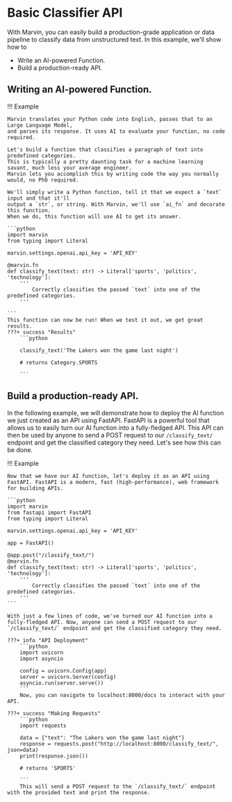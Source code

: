 # Basic Classifier API

With Marvin, you can easily build a production-grade application or data pipeline to classify data from unstructured text. 
In this example, we'll show how to 

- Write an AI-powered Function.
- Build a production-ready API.

## Writing an AI-powered Function.

!!! Example 

    Marvin translates your Python code into English, passes that to an Large Language Model, 
    and parses its response. It uses AI to evaluate your function, no code required.
    
    Let's build a function that classifies a paragraph of text into predefined categories. 
    This is typically a pretty daunting task for a machine learning savant, much less your average engineer. 
    Marvin lets you accomplish this by writing code the way you normally would, no PhD required.
    
    We'll simply write a Python function, tell it that we expect a `text` input and that it'll 
    output a `str`, or string. With Marvin, we'll use `ai_fn` and decorate this function. 
    When we do, this function will use AI to get its answer.
    
    ```python
    import marvin
    from typing import Literal

    marvin.settings.openai.api_key = 'API_KEY' 

    @marvin.fn
    def classify_text(text: str) -> Literal['sports', 'politics', 'technology']:
        '''
            Correctly classifies the passed `text` into one of the predefined categories. 
        '''

    ```
    This function can now be run! When we test it out, we get great results.
    ???+ success "Results"
        ```python

        classify_text('The Lakers won the game last night')

        # returns Category.SPORTS

        ```

## Build a production-ready API.

In the following example, we will demonstrate how to deploy the AI function we just created as an API using FastAPI. FastAPI is a powerful tool that allows us to easily turn our AI function into a fully-fledged API. This API can then be used by anyone to send a POST request to our `/classify_text/` endpoint and get the classified category they need. Let's see how this can be done.

!!! Example

    Now that we have our AI function, let's deploy it as an API using FastAPI. FastAPI is a modern, fast (high-performance), web framework for building APIs.

    ```python
    import marvin
    from fastapi import FastAPI
    from typing import Literal

    marvin.settings.openai.api_key = 'API_KEY' 

    app = FastAPI()

    @app.post("/classify_text/")
    @marvin.fn
    def classify_text(text: str) -> Literal['sports', 'politics', 'technology']:
        '''
            Correctly classifies the passed `text` into one of the predefined categories. 
        '''
    ```

    With just a few lines of code, we've turned our AI function into a fully-fledged API. Now, anyone can send a POST request to our `/classify_text/` endpoint and get the classified category they need.

    ???+ info "API Deployment"
        ```python
        import uvicorn
        import asyncio

        config = uvicorn.Config(app)
        server = uvicorn.Server(config)
        asyncio.run(server.serve())
        ```
        Now, you can navigate to localhost:8000/docs to interact with your API.

    ???+ success "Making Requests"
        ```python
        import requests

        data = {"text": "The Lakers won the game last night"}
        response = requests.post("http://localhost:8000/classify_text/", json=data)
        print(response.json())

        # returns 'SPORTS'
        
        ```
        This will send a POST request to the `/classify_text/` endpoint with the provided text and print the response.
